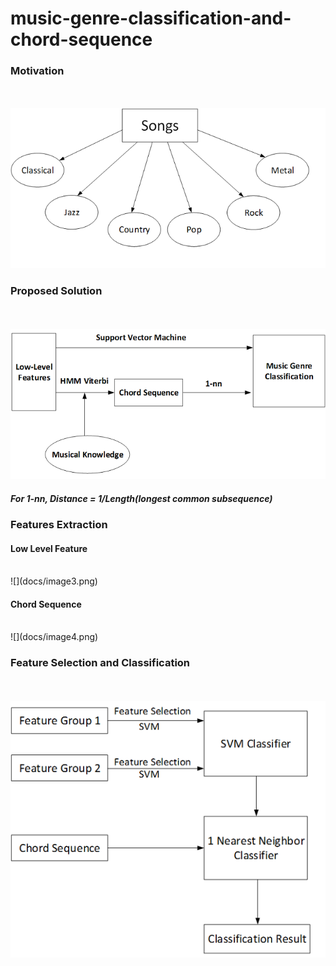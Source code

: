# music-genre-classification-and-chord-sequence

### Motivation
<br /><br />
![](docs/image1.png)

### Proposed Solution
<br /><br />
![](docs/image2.png)
##### For 1-nn, Distance = 1/Length(longest common subsequence)

### Features Extraction
#### Low Level Feature
<br />
![](docs/image3.png)

#### Chord Sequence
<br />
![](docs/image4.png)

### Feature Selection and Classification
<br /><br />
![](docs/image5.png)
